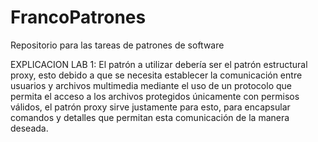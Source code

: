 # FrancoPatrones
Repositorio para las tareas de patrones de software

EXPLICACION LAB 1:
El patrón a utilizar debería ser el patrón estructural proxy, esto debido a que se necesita
establecer la comunicación entre usuarios y archivos multimedia mediante el uso de un protocolo 
que permita el acceso a los archivos protegidos únicamente con permisos válidos, el patrón proxy 
sirve justamente para esto, para encapsular comandos y detalles que permitan esta comunicación de 
la manera deseada.
